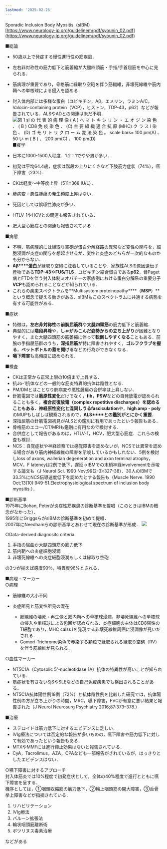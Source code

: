 ```yaml
---
lastmod: '2025-02-26'
---
```

Sporadic Inclusion Body Myositis（sIBM）  
[https://www.neurology-jp.org/guidelinem/pdf/syounin_02.pdf](https://www.neurology-jp.org/guidelinem/pdf/syounin_02.pdf)
 
■総論

- 50歳以上で発症する慢性進行性の筋疾患．
- 左右非対称性の筋力低下と筋萎縮が大腿四頭筋・手指/手首屈筋を中心に見られる．
- 筋病理が重要であり，骨格筋に縁取り空砲を伴う筋繊維，非壊死線維や筋内鞘への単核球による侵入を認める．
- 封入体内部には多様な蛋白（ユビキチン，Aβ，エメリン，ラミンA/C，Valocin-containing protein（VCP），ヒストン，TDP-43，p62）などが報告されている．ALSやADとの関連は未だ不明．
 ![図 1 sl の 代 表 的 病 理 像 ( A ) へ マ ト キ シ リ ン ・ エ オ ジ ン 染 色 、 ( B ) CD8 免 疫 染 色 、 (C) 主 要 組 織 適 合 抗 原 (MHC) ク ラ ス I 染 色 、 (D) ゴ モ リ ト リ ク ロ ー ム 変 法 染 色 。 scale bars= 100 pm(A) 、 50 い m ( B ) 、 200 pm(C) 、 100 pm(D) ](Exported%20image%2020240803190034-0.png)   
■疫学

- 日本に1000-1500人程度．1.2：1でやや男が多い．
- 初発は平均64.4歳，症状は階段の上りにくさなど下肢筋力症状（74%），嚥下障害（23%）．
- CKは軽度～中等度上昇（511±368 IU/L）．
- 肺病変・悪性腫瘍の発生頻度上昇はない．
- 死因としては誤嚥性肺炎が多い．
- HTLV-1やHCVとの関連も報告されている．
- 肥大型心筋症との関連も報告されている．
 
■病態

- 不明．筋病理的には縁取り空砲が蛋白分解経路の異常など変性の関与を，細胞浸潤が炎症の関与を想起させるが，変性と炎症のどちらが一次的なものかも分からない．
- **Aβ****蛋白**が縁取り空砲に沈着していることや．家族性ALSの原因遺伝子産物である**TDP-43**や**FUS/TLS**，ユビキチン結合蛋白である**p62**，骨Paget病とFTDを伴う封入体制ミオパチーの家族例における蛋白分解系の重要分子**VCP**も認められることなどが知られている．
- これらの疾患スペクトラムを**Multisystem proteinopathy****（****MSP****）**という概念で捉える動きがある．sIBMもこのスペクトラムに共通する病態を有する可能性がある．
 
■症状

- 特徴は，**左右非対称性**の**前腕屈筋群**や**大腿四頭筋**の筋力低下と筋萎縮．
- 典型的には**階段昇降**や，**しゃがみこんだ姿勢からの立ち上がり**が困難となりやすく，また大腿四頭筋の筋萎縮に伴って**転倒しやすくなる**こともある．前腕の手指屈筋群のうち，**深指屈筋**が特に障害されやすく，**ゴルフクラブを握る**，**ペットボトルの蓋を開ける**などの行為ができなくなる．
- **嚥下障害**も高頻度に認められる．
 
■検査

- CKは正常から正常上限の10倍まで上昇する．
- 抗Jo-1抗体などの一般的な筋炎特異的抗体は陰性となる．
- PM/DMとはことなり肺病変や悪性腫瘍の合併率は上昇しない．
- 針筋電図では**筋原性変化**だけでなく，**fib**，**PSW**などの自発放電が認められることも多く，**複合反復放電（****complex repetitive discharges****）**を認めることもある．神経原性変化と混同しうる**fasciculation**や，**high amp**・**poly**のMUPもしばしば観察されるので，**ALS****との鑑別がとにかく重要**．
- 深指屈筋の針筋電図初見がALSとの鑑別に有用であったという報告もある．
- 骨格筋のエコー/CT/MRIも鑑別に有用なので検討する．
- 合併症として報告があるのは，HTLV-1，HCV，肥大型心筋症．これらの検査も検討．
- NCS：自覚症状や神経診察では感覚障害を認めないが，NCSでは異常を認める場合があり筋内神経線維の障害を示唆しているかもしれない．5例を検討しloss of axons, wallerian degeneration and axon terminal atrophy，MCV，F latencyは2例で低下，遅延→IBMでの末梢神経involvementを示唆する論文も（J Neurol Sci. 1990 Nov;99(2-3):327-38）．30人のIBMで33.3%にNCS伝導速度低下を認めたとする報告も（Muscle Nerve. 1990 Oct;13(10):949-51.Electrophysiological spectrum of inclusion body myositis.）．
   

■診断基準  
1975年にBohan, Peterが炎症性筋疾患の診断基準を提唱（このときはIBMの概念がなかった）．  
1995年にGriggsらがsIBMの診断基準を初めて提唱．  
2007年にNeedhamらの診断基準とあわせて現在の診断基準が形成．
 ![ ](Exported%20image%2020240803190034-1.png)  

○Data-derived diagnositc criteria

1. 手指の屈曲か大腿四頭筋の筋力低下
2. 筋内鞘への炎症細胞浸潤
3. 非壊死線維への炎症細胞浸潤もしくは縁取り空砲

の3つが揃えば感度90％，特異度96%とされる．
 
■病理・マーカー  
○病理

- 筋線維の大小不同
- 炎症所見と筋変性所見の混在
    
    - 筋線維の壊死・再生像と筋内鞘への単核球浸潤，非壊死線維への単核球の侵入や単核球による包囲が認められる．炎症細胞の主体はCD8陽性のT細胞であり，MHC calss Iを発現する非壊死線維周囲に浸潤像が見いだされる．
    - Gomori-Trichrome染色で赤染する顆粒で縁取られる縁取り空砲（RV）を伴う筋線維が見られる．

○血性マーカー

- NT5C1A（Cytosolic 5'-nucleotidase 1A）抗体の特異性が高いことが知られている．
- 筋症状を有さないSjSやSLEなどの自己免疫疾患でも検出されることがある．
- NT5C1A抗体陽性例18例（72%）と抗体陰性例を比較した研究では，抗体陽性例の方が立ち上がりの時間，MRC，嚥下障害，FVCが有意に悪い結果と報告された（J Neurol Neurosurg Psychiatry 2016;87:373–378.）
 
■治療

- ステロイドは筋力低下に対するエビデンスに乏しい．
- IVIg療法については否定的な報告が多いものの，嚥下障害や筋力低下に対して有効であったという報告もある．
- MTXやMMFには進行抑止効果はないと報告されている．
- CyA，Tacrolimus，AZA，CPAなども一部報告がされているが，はっきりとしたエビデンスはない．
 
○嚥下障害に対するアプローチ  
封入体筋炎では10%程度で初発症状として，全体の40%程度で進行とともに嚥下障害を呈する．  
機序としては，①咽頭収縮筋の筋力低下，②輪上咽頭筋の開大障害，③舌骨挙上障害などが指摘されている．
 
1. リハビリテーション
2. IVIg療法
3. バルーン拡張法
4. 輪状咽頭筋離断術
5. ボツリヌス毒素治療

などがある

